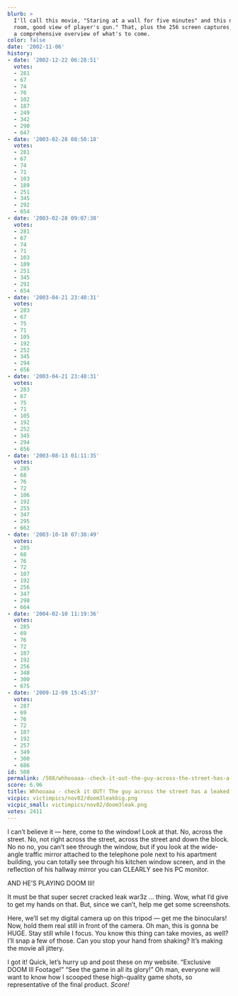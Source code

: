 ```yaml
---
blurb: >
  I'll call this movie, "Staring at a wall for five minutes" and this next one, "Dark
  room, good view of player's gun." That, plus the 256 screen captures, should give
  a comprehensive overview of what's to come.
color: false
date: '2002-11-06'
history:
- date: '2002-12-22 06:28:51'
  votes:
  - 281
  - 67
  - 74
  - 70
  - 102
  - 187
  - 249
  - 342
  - 290
  - 647
- date: '2003-02-28 08:50:18'
  votes:
  - 281
  - 67
  - 74
  - 71
  - 103
  - 189
  - 251
  - 345
  - 292
  - 654
- date: '2003-02-28 09:07:38'
  votes:
  - 281
  - 67
  - 74
  - 71
  - 103
  - 189
  - 251
  - 345
  - 292
  - 654
- date: '2003-04-21 23:40:31'
  votes:
  - 283
  - 67
  - 75
  - 71
  - 105
  - 192
  - 252
  - 345
  - 294
  - 656
- date: '2003-04-21 23:48:31'
  votes:
  - 283
  - 67
  - 75
  - 71
  - 105
  - 192
  - 252
  - 345
  - 294
  - 656
- date: '2003-08-13 01:11:35'
  votes:
  - 285
  - 68
  - 76
  - 72
  - 106
  - 192
  - 255
  - 347
  - 295
  - 662
- date: '2003-10-18 07:38:49'
  votes:
  - 285
  - 68
  - 76
  - 72
  - 107
  - 192
  - 256
  - 347
  - 298
  - 664
- date: '2004-02-10 11:19:36'
  votes:
  - 285
  - 69
  - 76
  - 72
  - 107
  - 192
  - 256
  - 348
  - 300
  - 675
- date: '2009-12-09 15:45:37'
  votes:
  - 287
  - 69
  - 76
  - 72
  - 107
  - 192
  - 257
  - 349
  - 300
  - 686
id: 508
permalink: /508/whhooaaa--check-it-out-the-guy-across-the-street-has-a-leaked-doom-iii-executable/
score: 6.96
title: Whhooaaa - check it OUT! The guy across the street has a leaked DOOM III executable!
vicpic: victimpics/nov02/doom3leakbig.png
vicpic_small: victimpics/nov02/doom3leak.png
votes: 2411
---
```


I can’t believe it — here, come to the window! Look at that. No, across
the street. No, not right across the street, across the street and down
the block. No no no, you can’t see through the window, but if you look
at the wide-angle traffic mirror attached to the telephone pole next to
his apartment building, you can totally see through his kitchen window
screen, and in the reflection of his hallway mirror you can CLEARLY see
his PC monitor.

AND HE’S PLAYING DOOM III!

It must be that super secret cracked leak war3z ... thing. Wow, what I’d
give to get my hands on that. But, since we can’t, help me get some
screenshots.

Here, we’ll set my digital camera up on this tripod — get me the
binoculars! Now, hold them real still in front of the camera. Oh man,
this is gonna be HUGE. Stay still while I focus. You know this thing can
take movies, as well? I’ll snap a few of those. Can you stop your hand
from shaking? It’s making the movie all jittery.

I got it! Quick, let’s hurry up and post these on my website. “Exclusive
DOOM III Footage!” “See the game in all its glory!” Oh man, everyone
will want to know how I scooped these high-quality game shots, so
representative of the final product. *Score!*